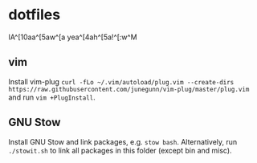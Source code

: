 # dotfiles
IA^[10aa^[5aw^[a yea^[4ah^[5a!^[:w^M

## vim
Install vim-plug `curl -fLo ~/.vim/autoload/plug.vim --create-dirs https://raw.githubusercontent.com/junegunn/vim-plug/master/plug.vim`
and run `vim +PlugInstall`.

## GNU Stow
Install GNU Stow and link packages, e.g. `stow bash`. Alternatively, run
`./stowit.sh` to link all packages in this folder (except bin and misc).
